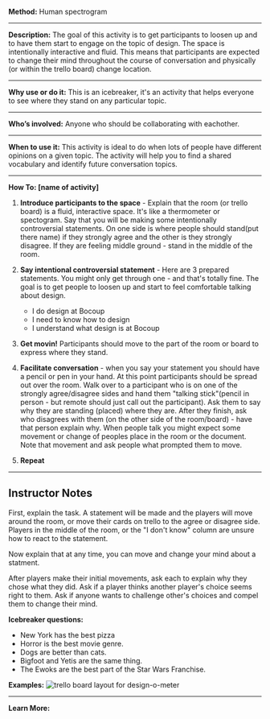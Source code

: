 

**Method:** Human spectrogram

---

**Description:** The goal of this activity is to get participants to loosen up and to have them start to engage on the topic of design. The space is intentionally interactive and fluid. This means that participants are expected to change their mind throughout the course of conversation and physically (or within the trello board) change location. 

---

**Why use or do it:** This is an icebreaker, it's an activity that helps everyone to see where they stand on any particular topic.

---

**Who’s involved:** Anyone who should be collaborating with eachother.

---

**When to use it:** This activity is ideal to do when lots of people have different opinions on a given topic. The activity will help you to find a shared vocabulary and identify future conversation topics. 

---

**How To: [name of activity]**

 1. **Introduce participants to the space** - Explain that the room (or trello board) is a fluid, interactive space. It's like a thermometer or spectogram. Say that you will be making some intentionally controversial statements. On one side is where people should stand(put there name) if they strongly agree and the other is they strongly disagree. If they are feeling middle ground - stand in the middle of the room. 

2. **Say intentional controversial statement** - Here are 3 prepared statements. You might only get through one - and that's totally fine. The goal is to get people to loosen up and start to feel comfortable talking about design. 

    * I do design at Bocoup   
    * I need to know how to design
    * I understand what design is at Bocoup

3. **Get movin!** Participants should move to the part of the room or board to express where they stand.

4. **Facilitate conversation** - when you say your statement you should have a pencil or pen in your hand. At this point participants should be spread out over the room. Walk over to a participant who is on one of the strongly agree/disagree sides and hand them "talking stick"(pencil in person - but remote should just call out the participant). Ask them to say why they are standing (placed) where they are. After they finish, ask who disagrees with them (on the other side of the room/board) - have that person explain why. When people talk you might expect some movement or change of peoples place in the room or the document. Note that movement and ask people what prompted them to move. 

5. **Repeat**
---

Instructor Notes
----------------

First, explain the task.  A statement will be made and the players will move around the room, or move their cards on trello to the agree or disagree side.
Players in the middle of the room, or the "I don't know" column are unsure how to react to the statement. 

Now explain that at any time, you can move and change your mind about a statment.

After players make their initial movements, ask each to explain why they chose what they did. 
Ask if a player thinks another player's choice seems right to them.
Ask if anyone wants to challenge other's choices and compel them to change their mind. 

**Icebreaker questions:**        
- New York has the best pizza
- Horror is the best movie genre.
- Dogs are better than cats.
- Bigfoot and Yetis are the same thing.
- The Ewoks are the best part of the Star Wars Franchise. 


**Examples:**
![trello board layout for design-o-meter](/exercise-illustrations/design-o-meter-trello.png)

---
**Learn More:**


